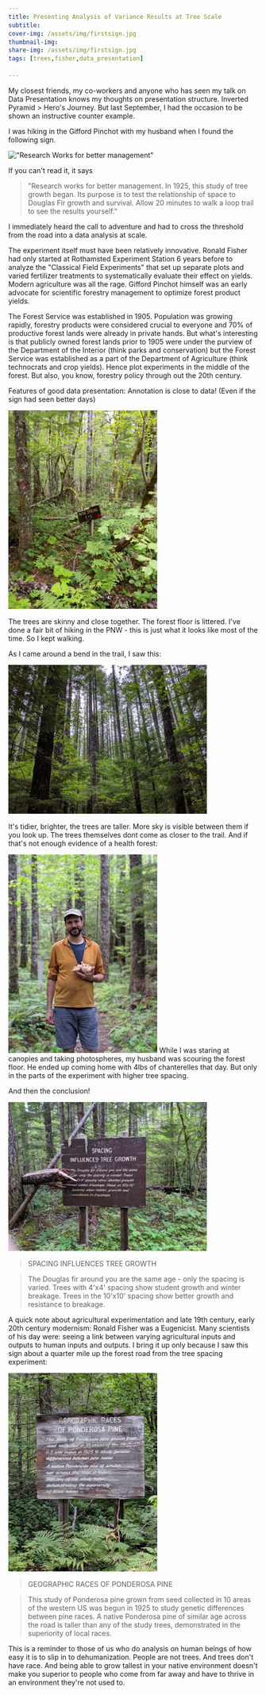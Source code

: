 ```yaml
---
title: Presenting Analysis of Variance Results at Tree Scale
subtitle:  
cover-img: /assets/img/firstsign.jpg
thumbnail-img: 
share-img: /assets/img/firstsign.jpg
tags: [trees,fisher,data_presentation]

---
```


My closest friends, my co-workers and anyone who has seen my talk on Data Presentation knows my thoughts on presentation structure.  Inverted Pyramid > Hero's Journey.  But last September, I had the occasion to be shown an instructive counter example.

I was hiking in the Gifford Pinchot with my husband when I found the following sign.

!["Research Works for better management"](/assets/img/firstsign.jpg)

If you can't read it, it says 

>"Research works for better management.  In 1925, this study of tree growth began. Its purpose is to test the relationship of space to Douglas Fir growth and survival.
>Allow 20 minutes to walk a loop trail to see the results yourself."

I immediately heard the call to adventure and had to cross the threshold from the road into a data analysis at scale.

The experiment itself must have been relatively innovative.  Ronald Fisher had only started at Rothamsted Experiment Station 6 years before to analyze the "Classical Field Experiments" that set up separate plots and varied fertilizer treatments to systematically evaluate their effect on yields.  Modern agriculture was all the rage.  Gifford Pinchot himself was an early advocate for scientific forestry management to optimize forest product yields.

The Forest Service was established in 1905.  Population was growing rapidly, forestry products were considered crucial to everyone and 70% of productive forest lands were already in private hands.  But what's interesting is that publicly owned forest lands prior to 1905 were under the purview of the Department of the Interior (think parks and conservation) but the Forest Service was established as a part of the Department of Agriculture (think technocrats and crop yields).  Hence plot experiments in the middle of the forest.  But also, you know, forestry policy through out the 20th century.

Features of good data presentation: Annotation is close to data! (Even if the sign had seen better days)

!["Trees grown at a 5ft by 5ft spacing grid"](/assets/img/initial_space_5x5.jpg)

The trees are skinny and close together.  The forest floor is littered.  I've done a fair bit of hiking in the PNW - this is just what it looks like most of the time.  So I kept walking.

As I came around a bend in the trail, I saw this:

!["Trees grown at a 10ft by 10ft spacing grid"](/assets/img/initial_space_10x10.jpg)

It's tidier, brighter, the trees are taller.  More sky is visible between them if you look up. The trees themselves dont come as closer to the trail.  And if that's not enough evidence of a health forest:


![](/assets/img/chanterelles.jpg)
While I was staring at canopies and taking photospheres, my husband was scouring the forest floor.  He ended up coming home with 4lbs of chanterelles that day.  But only in the parts of the experiment with higher tree spacing.

And then the conclusion!

![](/assets/img/featured.jpg)


>SPACING INFLUENCES TREE GROWTH

>The Douglas fir around you are the same age - only the spacing is varied. Trees with 4'x4' spacing show student growth and winter breakage.  Trees in the 10'x10' spacing show better growth and resistance to breakage.


A quick note about agricultural experimentation and late 19th century, early 20th century modernism: Ronald Fisher was a Eugenicist. Many scientists of his day were: seeing a link between varying agricultural inputs and outputs to human inputs and outputs.  I bring it up only because I saw this sign about a quarter mile up the forest road from the tree spacing experiment:

![](/assets/img/pine2.jpg)

>GEOGRAPHIC RACES OF PONDEROSA PINE

>This study of Ponderosa pine grown from seed collected in 10 areas of the western US was begun in 1925 to study genetic differences between pine races.
>A native Ponderosa pine of similar age across the road is taller than any of the study trees, demonstrated in the superiority of local races.

This is a reminder to those of us who do analysis on human beings of how easy it is to slip in to dehumanization.  People are not trees.  And trees don't have race.  And being able to grow tallest in your native environment doesn't make you superior to people who come from far away and have to thrive in an environment they're not used to.
